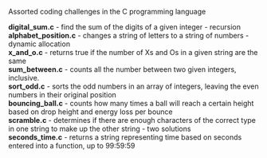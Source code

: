 Assorted coding challenges in the C programming language<br>

<b>digital_sum.c</b> - find the sum of the digits of a given integer - recursion<br>
<b>alphabet_position.c</b> - changes a string of letters to a string of numbers - dynamic allocation<br>
<b>x_and_o.c</b> - returns true if the number of Xs and Os in a given string are the same<br>
<b>sum_between.c</b> - counts all the number between two given integers, inclusive. <br>
<b>sort_odd.c</b> - sorts the odd numbers in an array of integers, leaving the even numbers in their original position<br>
<b>bouncing_ball.c</b> - counts how many times a ball will reach a certain height based on drop height and energy loss per bounce<br>
<b>scramble.c</b> - determines if there are enough characters of the correct type in one string to make up the other string - two solutions<br>
<b>seconds_time.c</b> - returns a string representing time based on seconds entered into a function, up to 99:59:59<br>